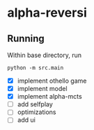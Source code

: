 # alpha-reversi

## Running 
Within base directory, run
```
python -m src.main
```


- [x] implement othello game 
- [x] implement model 
- [x] implement alpha-mcts 
- [ ] add selfplay 
- [ ] optimizations
- [ ] add ui 
